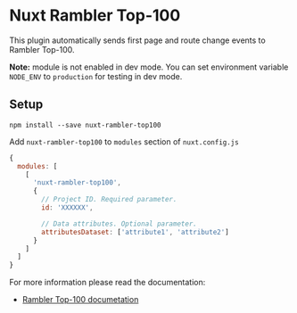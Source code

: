 # Nuxt Rambler Top-100

This plugin automatically sends first page and route change events to Rambler Top-100.

**Note:** module is not enabled in dev mode.
You can set environment variable `NODE_ENV` to `production` for testing in dev mode.

## Setup

`npm install --save nuxt-rambler-top100`

Add `nuxt-rambler-top100` to `modules` section of `nuxt.config.js`

```js
{
  modules: [
    [
      'nuxt-rambler-top100',
      {
        // Project ID. Required parameter.
        id: 'XXXXXX',

        // Data attributes. Optional parameter.
        attributesDataset: ['attribute1', 'attribute2']
      }
    ]
  ]
}
```

For more information please read the documentation:

- [Rambler Top-100 documetation](https://doc.top100.rambler.ru/)
